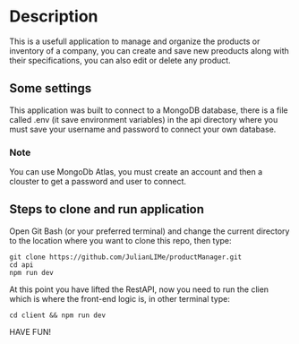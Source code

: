 # Description
This is a usefull application to manage and organize the products or inventory of a company, you can create and save new preoducts along with their specifications, you can also edit or delete any product.

## Some settings
This application was built to connect to a MongoDB database, there is a file called .env (it save environment variables) in the api directory where you must save your username and password to connect your own database.
### Note
You can use MongoDb Atlas, you must create an account and then a clouster to get a password and user to connect.

## Steps to clone and run application
Open Git Bash (or your preferred terminal) and change the current directory to the location where you want to clone this repo, then type:
```
git clone https://github.com/JulianLIMe/productManager.git
cd api
npm run dev
```
At this point you have lifted the RestAPI, now you need to run the clien which is where the front-end logic is, in other terminal type:
```
cd client && npm run dev
```

HAVE FUN!